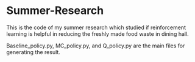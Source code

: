 # Summer-Research
This is the code of my summer research which studied if reinforcement learning is helpful in reducing the freshly made food waste in dining hall.

Baseline_policy.py, MC_policy.py, and Q_policy.py are the main files for generating the result.
